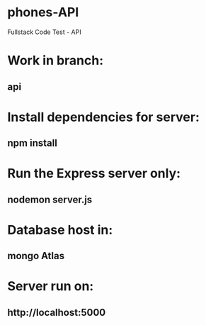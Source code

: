 # phones-API
Fullstack Code Test - API

# Work in branch:
## api

# Install dependencies for server:
## npm install


# Run the Express server only:
## nodemon server.js


# Database host in:
## mongo Atlas

# Server run on: 
## http://localhost:5000 
